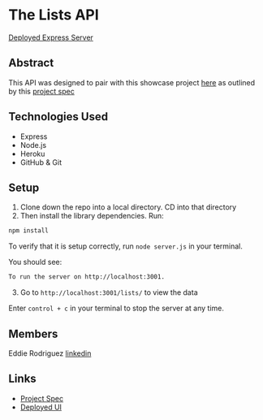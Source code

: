# The Lists API
[Deployed Express Server](https://pure-sands-51403.herokuapp.com/lists/)

## Abstract
This API was designed to pair with this showcase project [here](https://github.com/edjrodriguez/The-Lists) 
as outlined by this [project spec](https://frontend.turing.edu/projects/module-3/showcase.html)

## Technologies Used
- Express 
- Node.js
- Heroku
- GitHub & Git

## Setup  
1. Clone down the repo into a local directory.  CD into that directory
2. Then install the library dependencies. Run:

```bash or zsh
npm install
```

To verify that it is setup correctly, run `node server.js` in your terminal. 

You should see:

```bash or zsh
To run the server on http://localhost:3001.
```

3.  Go to `http://localhost:3001/lists/` to view the data

Enter `control + c` in your terminal to stop the server at any time.

## Members
Eddie Rodriguez [linkedin](https://www.linkedin.com/in/edward-rodriguez-1b497423b/)

## Links
- [Project Spec](https://frontend.turing.edu/projects/module-3/showcase.html)
- [Deployed UI](https://the-lists.herokuapp.com/)

